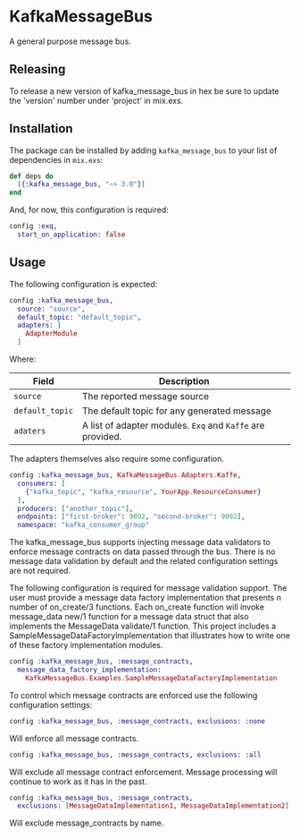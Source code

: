 # KafkaMessageBus

A general purpose message bus.

## Releasing

To release a new version of kafka_message_bus in hex be sure to update the 'version' number under 'project' in mix.exs.  

## Installation

The package can be installed by adding `kafka_message_bus` to your list of dependencies in `mix.exs`:

```elixir
def deps do
  [{:kafka_message_bus, "~> 3.0"}]
end
```

And, for now, this configuration is required:

```elixir
config :exq,
  start_on_application: false
```

## Usage

The following configuration is expected:

```elixir
config :kafka_message_bus,
  source: "source",
  default_topic: "default_topic",
  adapters: [
    AdapterModule
  ]
```

Where:

|Field          |Description                                               |
|---------------|----------------------------------------------------------|
|`source`       |The reported message source                               |
|`default_topic`|The default topic for any generated message               |
|`adaters`      |A list of adapter modules. `Exq` and `Kaffe` are provided.|

The adapters themselves also require some configuration.

```elixir
config :kafka_message_bus, KafkaMessageBus.Adapters.Kaffe,
  consumers: [
    {"kafka_topic", "kafka_resource", YourApp.ResourceConsumer}
  ],
  producers: ["another_topic"],
  endpoints: ["first-broker": 9092, "second-broker": 9092],
  namespace: "kafka_consumer_group"
```

The kafka_message_bus supports injecting message data validators to enforce 
message contracts on data passed through the bus. There is no message data 
validation by default and the related configuration settings are not required.

The following configuration is required for message validation support. The
user must provide a message data factory implementation that presents n number
of on_create/3 functions. Each on_create function will invoke message_data 
new/1 function for a message data struct that also implements the MessageData
validate/1 function. This project includes a SampleMessageDataFactoryImplementation
that illustrates how to write one of these factory implementation modules.

```elixir
config :kafka_message_bus, :message_contracts,
  message_data_factory_implementation:
    KafkaMessageBus.Examples.SampleMessageDataFactoryImplementation
```

To control which message contracts are enforced use the following 
configuration settings:

```elixir
config :kafka_message_bus, :message_contracts, exclusions: :none
```
Will enforce all message contracts.

```elixir
config :kafka_message_bus, :message_contracts, exclusions: :all
```
Will exclude all message contract enforcement. Message processing 
will continue to work as it has in the past. 

```elixir
config :kafka_message_bus, :message_contracts, 
  exclusions: [MessageDataImplementation1, MessageDataImplementation2]
```
Will exclude message_contracts by name.
